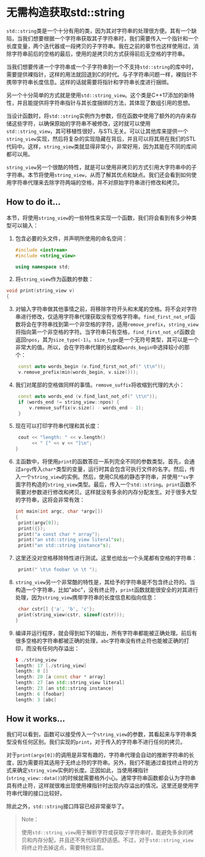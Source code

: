# 无需构造获取std::string

`std::string`类是一个十分有用的类，因为其对字符串的处理很方便。其有一个缺陷，当我们想要根据一个字符串获取其子字符串时，我们需要传入一个指针和一个长度变量，两个迭代器或一段拷贝的子字符串。我在之前的章节也这样使用过，消除字符串前后的空格的最后，使用的是拷贝的方式获得前后无空格的字符串。

当我们想要传递一个字符串或一个子字符串到一个不支持`std::string`的库中时，需要提供裸指针，这样的用法就回退到C的时代。与子字符串问题一样，裸指针不携带字符串长度信息。这样的话就需要将指针和字符串长度进行捆绑。

另一个十分简单的方式就是使用`std::string_view`。这个类是C++17添加的新特性，并且能提供将字符串指针与其长度捆绑的方法，其体现了数组引用的思想。

当设计函数时，将`std::string`实例作为参数，但在函数中使用了额外的内存来存储这些字符，以确保原始的字符串不被修改，这时就可以使用`std::string_view`，其可移植性很好，与STL无关。可以让其他库来提供一个`string_view`实现，然后将复杂的实现隐藏在背后，并且可以将其用在我们的STL代码中。这样，`string_view`类就显得非常小，非常好用，因为其能在不同的库间都可以用。

`string_view`另一个很酷的特性，就是可以使用非拷贝的方式引用大字符串中的子字符串。本节将使用`string_view`，从而了解其优点和缺点。我们还会看到如何使用字符串代理来去除字符两端的空格，并不对原始字符串进行修改和拷贝。

## How to do it...

本节，将使用`string_view`的一些特性来实现一个函数，我们将会看到有多少种类型可以输入：

1. 包含必要的头文件，并声明所使用的命名空间：

   ```c++
   #include <iostream>
   #include <string_view>
   
   using namespace std; 
   ```

2.  将`string_view`作为函数的参数：

   ```c++
   void print(string_view v)
   { 
   ```

3. 对输入字符串做其他事情之前，将移除字符开头和末尾的空格。将不会对字符串进行修改，仅适用字符串代理获取没有空格字符串。`find_first_not_of`函数将会在字符串找到第一个非空格的字符，适用`remove_prefix`，`string_view`将指向第一个非空格的字符。当字符串只有空格，`find_first_not_of`函数会返回`npos`，其为`size_type(-1)`。`size_type`是一个无符号类型，其可以是一个非常大的值。所以，会在字符串代理的长度和`words_begin`中选择较小的那个：

   ```c++
   	const auto words_begin (v.find_first_not_of(" \t\n"));
   	v.remove_prefix(min(words_begin, v.size()));
   ```

4. 我们对尾部的空格做同样的事情。`remove_suffix`将收缩到代理的大小：

   ```c++
   	const auto words_end (v.find_last_not_of(" \t\n"));
   	if (words_end != string_view::npos) {
   		v.remove_suffix(v.size() - words_end - 1);
   	} 
   ```

5. 现在可以打印字符串代理和其长度：

   ```c++
   	cout << "length: " << v.length()
   		 << " [" << v << "]\n";
   }
   ```

6. 主函数中，将使用`print`的函数答应一系列完全不同的参数类型。首先，会通过`argv`传入`char*`类型的变量，运行时其会包含可执行文件的名字。然后，传入一个`string_view`的实例。然后，使用C风格的静态字符串，并使用`""sv`字面字符构造的`string_view`类型。最后，传入一个`std::string`。`print`函数不需要对参数进行修改和拷贝。这样就没有多余的内存分配发生。对于很多大型的字符串，这将会非常有效：

   ```c++
   int main(int argc, char *argv[])
   {
   	print(argv[0]);
   	print({});
   	print("a const char * array");
   	print("an std::string_view literal"sv);
   	print("an std::string instance"s); 
   ```

7. 这里还没对空格移除特性进行测试。这里也给出一个头尾都有空格的字符串：

   ```c++
   	print(" \t\n foobar \n \t "); 
   ```

8. `string_view`另一个非常酷的特性是，其给予的字符串是不包含终止符的。当构造一个字符串，比如"abc"，没有终止符，`print`函数就能很安全的对其进行处理，因为`string_view`携带字符串的长度信息和指向信息：

   ```c++
   	char cstr[] {'a', 'b', 'c'};
   	print(string_view(cstr, sizeof(cstr)));
   }
   ```

9. 编译并运行程序，就会得到如下的输出，所有字符串都能被正确处理。前后有很多空格的字符串都被正确的处理，`abc`字符串没有终止符也能被正确的打印，而没有任何内存溢出：

   ```c++
   $ ./string_view
   length: 17 [./string_view]
   length: 0 []
   length: 20 [a const char * array]
   length: 27 [an std::string_view literal]
   length: 23 [an std::string instance]
   length: 6 [foobar]
   length: 3 [abc]
   ```

## How it works...

我们可以看到，函数可以接受传入一个`string_view`的参数，其看起来与字符串类型没有任何区别。我们实现的`print`，对于传入的字符串不进行任何的拷贝。

对于`print(argv[0])`的调用是非常有趣的，字符串代理会自动的推断字符串的长度，因为需要将其适用于无终止符的字符串。另外，我们不能通过查找终止符的方式来确定`string_view`实例的长度。正因如此，当使用裸指针(`string_view::data()`)的时候就需要格外小心。通常字符串函数都会认为字符串具有终止符，这样就很难出现使用裸指针时出现内存溢出的情况。这里还是使用字符串代理的接口比较好。

除此之外，`std::string`接口阵容已经非常豪华了。

> Note：
>
> 使用`std::string_view`用于解析字符或获取子字符串时，能避免多余的拷贝和内存分配，并且还不失代码的舒适感。不过，对于`std::string_view`将终止符去掉这点，需要特别注意。

